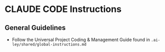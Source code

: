 # CLAUDE CODE Instructions

## General Guidelines

- Follow the Universal Project Coding & Management Guide found in `.ai-ley/shared/global-instructions.md`
